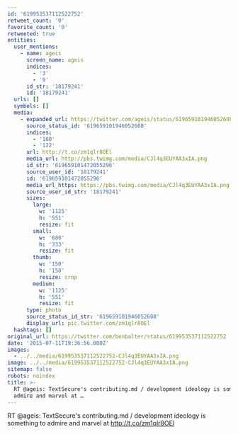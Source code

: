 ```yaml
---
id: '619953537112522752'
retweet_count: '0'
favorite_count: '0'
retweeted: true
entities:
  user_mentions:
    - name: ageis
      screen_name: ageis
      indices:
        - '3'
        - '9'
      id_str: '18179241'
      id: '18179241'
  urls: []
  symbols: []
  media:
    - expanded_url: https://twitter.com/ageis/status/619659101946052608/photo/1
      source_status_id: '619659101946052608'
      indices:
        - '100'
        - '122'
      url: http://t.co/zm1qlr8OEl
      media_url: http://pbs.twimg.com/media/CJl4q3EUYAA3xIA.png
      id_str: '619659101472055296'
      source_user_id: '18179241'
      id: '619659101472055296'
      media_url_https: https://pbs.twimg.com/media/CJl4q3EUYAA3xIA.png
      source_user_id_str: '18179241'
      sizes:
        large:
          w: '1125'
          h: '551'
          resize: fit
        small:
          w: '680'
          h: '333'
          resize: fit
        thumb:
          w: '150'
          h: '150'
          resize: crop
        medium:
          w: '1125'
          h: '551'
          resize: fit
      type: photo
      source_status_id_str: '619659101946052608'
      display_url: pic.twitter.com/zm1qlr8OEl
  hashtags: []
original_url: https://twitter.com/benbalter/status/619953537112522752
date: '2015-07-11T19:36:56.000Z'
images:
  - ../../media/619953537112522752-CJl4q3EUYAA3xIA.png
image: ../../media/619953537112522752-CJl4q3EUYAA3xIA.png
sitemap: false
robots: noindex
title: >-
  RT @ageis: TextSecure's contributing.md / development ideology is something to
  admire and marvel at …
---
```


RT @ageis: TextSecure's contributing.md / development ideology is something to admire and marvel at http://t.co/zm1qlr8OEl